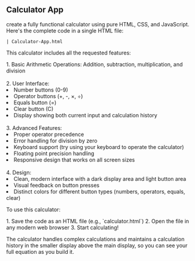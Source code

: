 <h2>Calculator App</h2>
<p>create a fully functional calculator using pure HTML, CSS, and JavaScript. Here's the complete code in a single HTML file:</p>

```
| Calculator-App.html
```

<p>This calculator includes all the requested features:</p>
<span>1. Basic Arithmetic Operations: Addition, subtraction, multiplication, and division</span>
<br><br>
<span>2. User Interface:</span>
<li>Number buttons (0-9)</li>
<li>Operator buttons (+, -, ×, ÷)</li>
<li>Equals button (=)</li>
<li>Clear button (C)</li>
<li>Display showing both current input and calculation history</li>
<br>
<span>3. Advanced Features:</span>
<li>Proper operator precedence</li>
<li>Error handling for division by zero</li>
<li>Keyboard support (try using your keyboard to operate the calculator)</li>
<li>Floating point precision handling</li>
<li>Responsive design that works on all screen sizes</li>
<br>
<span>4. Design:</span>
<li>Clean, modern interface with a dark display area and light button area</li>
<li>Visual feedback on button presses</li>
<li>Distinct colors for different button types (numbers, operators, equals, clear)</li>
<p>To use this calculator:</p>
<span>1. Save the code as an HTML file (e.g., `calculator.html`)</span>
<span>2. Open the file in any modern web browser</span>
<span>3. Start calculating!</span>

<p>The calculator handles complex calculations and maintains a calculation history in the smaller display above the main display, so you can see your full equation as you build it.</p>